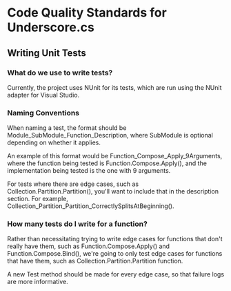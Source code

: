 # Code Quality Standards for Underscore.cs

## Writing Unit Tests
### What do we use to write tests?
Currently, the project uses NUnit for its tests, which are run using the NUnit adapter for Visual Studio.

### Naming Conventions
When naming a test, the format should be Module_SubModule_Function_Description, where SubModule is optional depending on whether it applies.

An example of this format would be Function_Compose_Apply_9Arguments, where the function being tested is Function.Compose.Apply(), and the implementation being tested is the one with 9 arguments.

For tests where there are edge cases, such as Collection.Partition.Partition(), you'll want to include that in the description section. For example, Collection_Partition_Partition_CorrectlySplitsAtBeginning().

### How many tests do I write for a function?
Rather than necessitating trying to write edge cases for functions that don't really have them, such as Function.Compose.Apply() and Function.Compose.Bind(), we're going to only test edge cases for functions that have them, such as Collection.Partition.Partition function.

A new Test method should be made for every edge case, so that failure logs are more informative.

